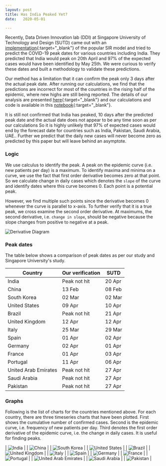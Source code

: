 ```yaml
---
layout: post
title: Has India Peaked Yet?
date:   2020-05-01

---
```

Recently, Data Driven Innovation lab (DDI) at Singapore University of Technology and Design (SUTD) came out with an [implementation][sutd-paper]{:target="_blank"} of the popular SIR model and tried to predict the COVID-19 peak dates for various countries including India. They predicted that India would peak on 20th April and 97% of the expected cases would have been identified by May 25th. We were curious to verify these dates and built a methodology to validate these predictions. 

Our method has a limitation that it can confirm the peak only 3 days after the actual peak date. After running our calculations, we find that the predictions are incorrect for most of the countries in the rising half of the epidemic, where new highs are still being reported. The details of our analysis are presented [here][paper]{:target="_blank"} and our calculations and code is available in this [notebook][notebook]{:target="_blank"}.

It is still not confirmed that India has peaked, 10 days after the predicted peak date and the actual date does not appear to be any time soon as per our calculations So it is highly unlikely that 97% of expected cases would end by the forecast date for countries such as India, Pakistan, Saudi Arabia, UAE.. Further we predict that the daily new cases will never become zero as predicted by this paper but will leave behind an asymptote.

### Logic

We use calculus to identify the peak. A peak on the epidemic curve (i.e. new patients per day) is a maximum. To identify maxima and minima on a curve, we use the fact that first order derivative becomes zero at that point. So we calculate change in daily cases which denotes the `slope` of the curve and identify dates where this curve becomes 0. Each point is a potential peak. 

However, we find multiple such points since the derivative becomes 0 whenever the curve is parallel to x-axis. To further verify that it is a true peak, we cross examine the second order derivative. At maximums, the second derivative, i.e. `change in slope`, should be negative because the slope changes from positive to negative at a peak.

![Derivative Diagram][derivative]

### Peak dates

The table below shows a comparison of peak dates as per our study and Singapore University's study.

| Country | Our verification | SUTD |
| ------- | ---------------- | ---- |
| India | Peak not hit | 20 Apr |
| China | 13 Feb | 08 Feb |
| South Korea | 02 Mar | 02 Mar |
| United States | 09 Apr | 10 Apr |
| Brazil | Peak not hit | 21 Apr |
| United Kingdom | 12 Apr | 12 Apr |
| Italy | 25 Mar | 29 Mar |
| Spain | 01 Apr | 02 Apr |
| Germany | 02 Apr | 01 Apr |
| France | 01 Apr | 03 Apr |
| Portugal | 11 Apr | 06 Apr |
| United Arab Emirates | Peak not hit | 27 Apr |
| Saudi Arabia | Peak not hit | 27 Apr |
| Pakistan | Peak not hit | 27 Apr |

### Graphs

Following is the list of charts for the countries mentioned above. For each country, there are three timeseries charts that have been plotted. First shows the cumulative number of confirmed cases. Second is the epidemic curve, i.e. frequency of new patients per day. Third denotes the first order derivative of the epidemic curve, i.e. the change in daily cases. It is useful for finding peaks.

| ![India][in_chart] |
| ![China][cn_chart] |
| ![South Korea][sk_chart] |
| ![United States][us_chart] |
| ![Brazil][br_chart] |
| ![United Kingdom][uk_chart] |
| ![Italy][it_chart] |
| ![Spain][es_chart] |
| ![Germany][de_chart] |
| ![France][fr_chart] |
| ![Portugal][pt_chart] |
| ![United Arab Emirates][ae_chart] |
| ![Saudi Arabia][sa_chart] |
| ![Pakistan][pk_chart] |


[sutd-paper]: https://ddi.sutd.edu.sg/when-will-covid-19-end/
[notebook]: https://github.com/VICS-CORE/stats/blob/master/02_Total_daily_slope.ipynb
[paper]: https://www.google.com

[in_chart]: /assets/images/02/india.png
[cn_chart]: /assets/images/02/china.png
[sk_chart]: /assets/images/02/south_korea.png
[us_chart]: /assets/images/02/united_states.png
[br_chart]: /assets/images/02/brazil.png
[uk_chart]: /assets/images/02/united_kingdom.png
[it_chart]: /assets/images/02/italy.png
[es_chart]: /assets/images/02/spain.png
[de_chart]: /assets/images/02/germany.png
[fr_chart]: /assets/images/02/france.png
[pt_chart]: /assets/images/02/portugal.png
[ae_chart]: /assets/images/02/united_arab_emirates.png
[sa_chart]: /assets/images/02/saudi_arabia.png
[pk_chart]: /assets/images/02/pakistan.png

[derivative]: /assets/images/02/derivative.jpg